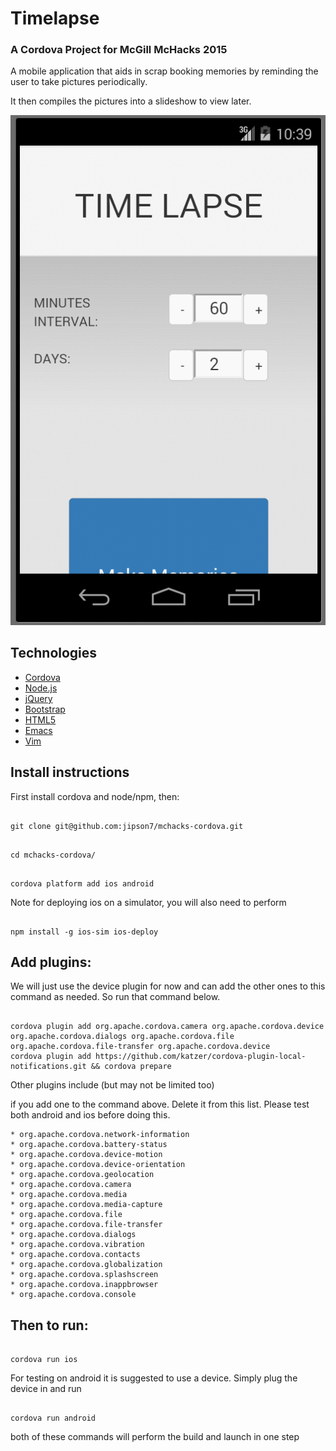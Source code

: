 #   Timelapse

### A Cordova Project for McGill McHacks 2015

A mobile application that aids in scrap booking memories by reminding the user to take pictures periodically. 

It then compiles the pictures into a slideshow to view later.

![Timelapse example](/www/img/disaster.gif?raw=true "Timelapse example")

##  Technologies

* [Cordova](http://cordova.apache.org/)
* [Node.js](http://nodejs.org/)
* [jQuery](http://jquery.com/)
* [Bootstrap](http://getbootstrap.com/)
* [HTML5](http://www.w3schools.com/html/html5_intro.asp)
* [Emacs](http://www.gnu.org/software/emacs/)
* [Vim](http://www.vim.org/)

##  Install instructions

First install cordova and node/npm, then:

```

git clone git@github.com:jipson7/mchacks-cordova.git

```

```

cd mchacks-cordova/

```

```

cordova platform add ios android

```

Note for deploying ios on a simulator, you will also need to perform

```

npm install -g ios-sim ios-deploy

```

##  Add plugins:

We will just use the device plugin for now and can add the other ones to this command as needed. So run that command below.

```

cordova plugin add org.apache.cordova.camera org.apache.cordova.device org.apache.cordova.dialogs org.apache.cordova.file org.apache.cordova.file-transfer org.apache.cordova.device
cordova plugin add https://github.com/katzer/cordova-plugin-local-notifications.git && cordova prepare

```

Other plugins include (but may not be limited too)

if you add one to the command above. Delete it from this list. Please test both android and ios before doing this.

```
* org.apache.cordova.network-information
* org.apache.cordova.battery-status
* org.apache.cordova.device-motion
* org.apache.cordova.device-orientation
* org.apache.cordova.geolocation
* org.apache.cordova.camera
* org.apache.cordova.media
* org.apache.cordova.media-capture
* org.apache.cordova.file
* org.apache.cordova.file-transfer
* org.apache.cordova.dialogs
* org.apache.cordova.vibration
* org.apache.cordova.contacts
* org.apache.cordova.globalization
* org.apache.cordova.splashscreen
* org.apache.cordova.inappbrowser
* org.apache.cordova.console
```


##  Then to run:

```

cordova run ios

```

For testing on android it is suggested to use a device. Simply plug the device in and run

```

cordova run android

```

both of these commands will perform the build and launch in one step


```

